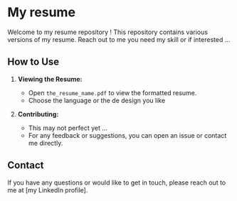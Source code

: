 # My resume
Welcome to my resume repository ! This repository contains various versions of my resume.
Reach out to me you need my skill or if interested ...

## How to Use

1. **Viewing the Resume:**
   - Open `the_resume_name.pdf` to view the formatted resume.
   - Choose the language or the de design you like

2. **Contributing:**
   - This may not perfect yet ...
   - For any feedback or suggestions, you can open an issue or contact me directly.

## Contact
If you have any questions or would like to get in touch, please reach out to me at [my LinkedIn profile].
